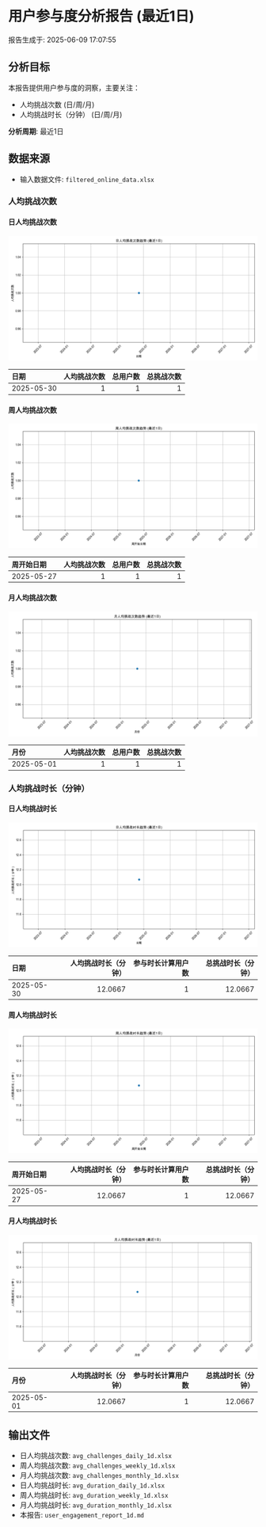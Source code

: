 # 用户参与度分析报告 (最近1日)

报告生成于: 2025-06-09 17:07:55

## 分析目标
本报告提供用户参与度的洞察，主要关注：
- 人均挑战次数 (日/周/月)
- 人均挑战时长（分钟） (日/周/月)

**分析周期**: 最近1日

## 数据来源
- 输入数据文件: `filtered_online_data.xlsx`

### 人均挑战次数
#### 日人均挑战次数
![日人均挑战次数趋势](avg_challenges_daily_trend_1d.png)

| 日期       |   人均挑战次数 |   总用户数 |   总挑战次数 |
|:-----------|---------------:|-----------:|-------------:|
| 2025-05-30 |              1 |          1 |            1 |

#### 周人均挑战次数
![周人均挑战次数趋势](avg_challenges_weekly_trend_1d.png)

| 周开始日期   |   人均挑战次数 |   总用户数 |   总挑战次数 |
|:-------------|---------------:|-----------:|-------------:|
| 2025-05-27   |              1 |          1 |            1 |

#### 月人均挑战次数
![月人均挑战次数趋势](avg_challenges_monthly_trend_1d.png)

| 月份       |   人均挑战次数 |   总用户数 |   总挑战次数 |
|:-----------|---------------:|-----------:|-------------:|
| 2025-05-01 |              1 |          1 |            1 |

### 人均挑战时长（分钟）
#### 日人均挑战时长
![日人均挑战时长趋势](avg_duration_daily_trend_1d.png)

| 日期       |   人均挑战时长（分钟） |   参与时长计算用户数 |   总挑战时长（分钟） |
|:-----------|-----------------------:|---------------------:|---------------------:|
| 2025-05-30 |                12.0667 |                    1 |              12.0667 |

#### 周人均挑战时长
![周人均挑战时长趋势](avg_duration_weekly_trend_1d.png)

| 周开始日期   |   人均挑战时长（分钟） |   参与时长计算用户数 |   总挑战时长（分钟） |
|:-------------|-----------------------:|---------------------:|---------------------:|
| 2025-05-27   |                12.0667 |                    1 |              12.0667 |

#### 月人均挑战时长
![月人均挑战时长趋势](avg_duration_monthly_trend_1d.png)

| 月份       |   人均挑战时长（分钟） |   参与时长计算用户数 |   总挑战时长（分钟） |
|:-----------|-----------------------:|---------------------:|---------------------:|
| 2025-05-01 |                12.0667 |                    1 |              12.0667 |

## 输出文件
- 日人均挑战次数: `avg_challenges_daily_1d.xlsx`
- 周人均挑战次数: `avg_challenges_weekly_1d.xlsx`
- 月人均挑战次数: `avg_challenges_monthly_1d.xlsx`
- 日人均挑战时长: `avg_duration_daily_1d.xlsx`
- 周人均挑战时长: `avg_duration_weekly_1d.xlsx`
- 月人均挑战时长: `avg_duration_monthly_1d.xlsx`
- 本报告: `user_engagement_report_1d.md`
